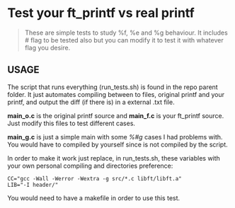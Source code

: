 # Test your ft_printf vs real printf

> These are simple tests to study %f, %e and %g behaviour.
It includes # flag to be tested also but you can modify it to test it with whatever flag you desire.

## USAGE
The script that runs everything (run_tests.sh) is found in the repo parent folder. It just automates compiling between to files, original printf and your printf, and output the diff (if there is)
in a external .txt file.

**main_o.c** is the original printf source and **main_f.c** is your ft_printf source. Just modify this files to test different cases.

**main_g.c** is just a simple main with some *%#g* cases I had problems with. You would have to compiled by yourself since is not compiled by the script. 

In order to make it work just replace, in run_tests.sh, these variables with your own personal compiling and directories preference:

```
CC="gcc -Wall -Werror -Wextra -g src/*.c libft/libft.a" 
LIB="-I header/"
```

You would need to have a makefile in order to use this test.
